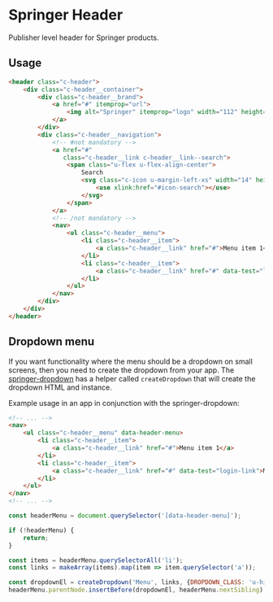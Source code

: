 # Springer Header

Publisher level header for Springer products.

## Usage

```html
<header class="c-header">
    <div class="c-header__container">
        <div class="c-header__brand">
            <a href="#" itemprop="url">
                <img alt="Springer" itemprop="logo" width="112" height="30" role="img" src="path/to/logo.svg">
            </a>
        </div>
        <div class="c-header__navigation">
            <!-- #not mandatory -->
            <a href="#"
               class="c-header__link c-header__link--search">
                <span class="u-flex u-flex-align-center">
                    Search
                    <svg class="c-icon u-margin-left-xs" width="14" height="14" aria-hidden="true" focusable="false">
                        <use xlink:href="#icon-search"></use>
                    </svg>
                </span>
            </a>
            <!-- /not mandatory -->
            <nav>
                <ul class="c-header__menu">
                    <li class="c-header__item">
                        <a class="c-header__link" href="#">Menu item 1</a>
                    </li>
                    <li class="c-header__item">
                        <a class="c-header__link" href="#" data-test="login-link">Menu item 2</a>
                    </li>
                </ul>
            </nav>
        </div>
    </div>
</header>
```

## Dropdown menu

If you want functionality where the menu should be a dropdown on small screens, then you need to create the dropdown from your app.
The [springer-dropdown](https://github.com/springernature/frontend-springer-toolkit/tree/master/packages/springer-dropdown) has a helper called `createDropdown` that will create the dropdown HTML and instance.

Example usage in an app in conjunction with the springer-dropdown:

```html
<!-- ... -->
<nav>
    <ul class="c-header__menu" data-header-menu>
        <li class="c-header__item">
            <a class="c-header__link" href="#">Menu item 1</a>
        </li>
        <li class="c-header__item">
            <a class="c-header__link" href="#" data-test="login-link">Menu item 2</a>
        </li>
    </ul>
</nav>
<!-- ... -->
```

```javascript
const headerMenu = document.querySelector('[data-header-menu]');

if (!headerMenu) {
    return;
}

const items = headerMenu.querySelectorAll('li');
const links = makeArray(items).map(item => item.querySelector('a'));

const dropdownEl = createDropdown('Menu', links, {DROPDOWN_CLASS: 'u-hide-at-md'});
headerMenu.parentNode.insertBefore(dropdownEl, headerMenu.nextSibling);
```
